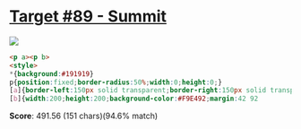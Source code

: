 # [Target #89 - Summit](https://cssbattle.dev/play/89)

![](https://cssbattle.dev/targets/89.png)

```HTML
<p a><p b>
<style>
*{background:#191919}
p{position:fixed;border-radius:50%;width:0;height:0;}
[a]{border-left:150px solid transparent;border-right:150px solid transparent;border-bottom:150px solid#4F77FF;margin:151 42;border-radius:0}
[b]{width:200;height:200;background-color:#F9E492;margin:42 92
```

**Score**: 491.56 (151 chars)(94.6% match)

